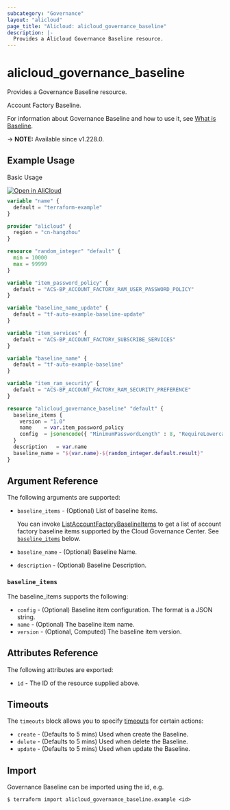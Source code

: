 ```yaml
---
subcategory: "Governance"
layout: "alicloud"
page_title: "Alicloud: alicloud_governance_baseline"
description: |-
  Provides a Alicloud Governance Baseline resource.
---
```


# alicloud_governance_baseline

Provides a Governance Baseline resource.

Account Factory Baseline.

For information about Governance Baseline and how to use it, see [What is Baseline](https://next.api.aliyun.com/document/governance/2021-01-20/CreateAccountFactoryBaseline).

-> **NOTE:** Available since v1.228.0.

## Example Usage

Basic Usage

<div style="display: block;margin-bottom: 40px;"><div class="oics-button" style="float: right;position: absolute;margin-bottom: 10px;">
  <a href="https://api.aliyun.com/terraform?resource=alicloud_governance_baseline&exampleId=a7c11e1d-5e47-85e1-dc0b-bde58749e961fa2f945b&activeTab=example&spm=docs.r.governance_baseline.0.a7c11e1d5e&intl_lang=EN_US" target="_blank">
    <img alt="Open in AliCloud" src="https://img.alicdn.com/imgextra/i1/O1CN01hjjqXv1uYUlY56FyX_!!6000000006049-55-tps-254-36.svg" style="max-height: 44px; max-width: 100%;">
  </a>
</div></div>

```terraform
variable "name" {
  default = "terraform-example"
}

provider "alicloud" {
  region = "cn-hangzhou"
}

resource "random_integer" "default" {
  min = 10000
  max = 99999
}

variable "item_password_policy" {
  default = "ACS-BP_ACCOUNT_FACTORY_RAM_USER_PASSWORD_POLICY"
}

variable "baseline_name_update" {
  default = "tf-auto-example-baseline-update"
}

variable "item_services" {
  default = "ACS-BP_ACCOUNT_FACTORY_SUBSCRIBE_SERVICES"
}

variable "baseline_name" {
  default = "tf-auto-example-baseline"
}

variable "item_ram_security" {
  default = "ACS-BP_ACCOUNT_FACTORY_RAM_SECURITY_PREFERENCE"
}

resource "alicloud_governance_baseline" "default" {
  baseline_items {
    version = "1.0"
    name    = var.item_password_policy
    config  = jsonencode({ "MinimumPasswordLength" : 8, "RequireLowercaseCharacters" : true, "RequireUppercaseCharacters" : true, "RequireNumbers" : true, "RequireSymbols" : true, "MaxPasswordAge" : 0, "HardExpiry" : false, "PasswordReusePrevention" : 0, "MaxLoginAttempts" : 0 })
  }
  description   = var.name
  baseline_name = "${var.name}-${random_integer.default.result}"
}
```

## Argument Reference

The following arguments are supported:
* `baseline_items` - (Optional) List of baseline items.

  You can invoke [ListAccountFactoryBaselineItems](https://next.api.aliyun.com/document/governance/2021-01-20/ListAccountFactoryBaselineItems) to get a list of account factory baseline items supported by the Cloud Governance Center. See [`baseline_items`](#baseline_items) below.
* `baseline_name` - (Optional) Baseline Name.
* `description` - (Optional) Baseline Description.

### `baseline_items`

The baseline_items supports the following:
* `config` - (Optional) Baseline item configuration. The format is a JSON string.
* `name` - (Optional) The baseline item name.
* `version` - (Optional, Computed) The baseline item version.

## Attributes Reference

The following attributes are exported:
* `id` - The ID of the resource supplied above.

## Timeouts

The `timeouts` block allows you to specify [timeouts](https://www.terraform.io/docs/configuration-0-11/resources.html#timeouts) for certain actions:
* `create` - (Defaults to 5 mins) Used when create the Baseline.
* `delete` - (Defaults to 5 mins) Used when delete the Baseline.
* `update` - (Defaults to 5 mins) Used when update the Baseline.

## Import

Governance Baseline can be imported using the id, e.g.

```shell
$ terraform import alicloud_governance_baseline.example <id>
```